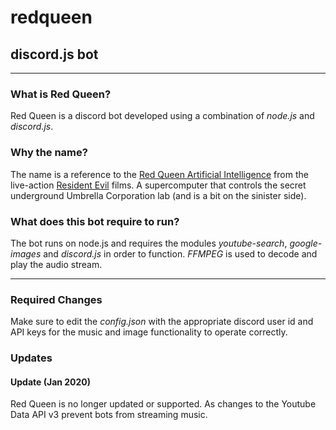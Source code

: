 # redqueen

## discord.js bot

-------------

### What is Red Queen?
Red Queen is a discord bot developed using a combination of *node.js* and *discord.js*.

### Why the name?
The name is a reference to the [Red Queen Artificial Intelligence](https://residentevil.fandom.com/wiki/Red_Queen_(Anderson)) from the live-action [Resident Evil](https://en.wikipedia.org/wiki/Resident_Evil_(film_series)) films. A supercomputer that controls the secret underground Umbrella Corporation lab (and is a bit on the sinister side).

### What does this bot require to run?
The bot runs on node.js and requires the modules *youtube-search*, *google-images* and *discord.js* in order to function. *FFMPEG* is used to decode and play the audio stream.

------------

### Required Changes
Make sure to edit the *config.json* with the appropriate discord user id and  API keys for the music and image functionality to operate correctly.

### Updates
#### Update (Jan 2020)
  Red Queen is no longer updated or supported. As changes to the Youtube Data API v3 prevent bots from streaming music.
